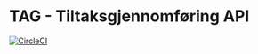 TAG - Tiltaksgjennomføring API
===================================
[![CircleCI](https://circleci.com/gh/navikt/tiltaksgjennomforing-backend.svg?style=svg)](https://circleci.com/gh/navikt/tiltaksgjennomforing-api)
